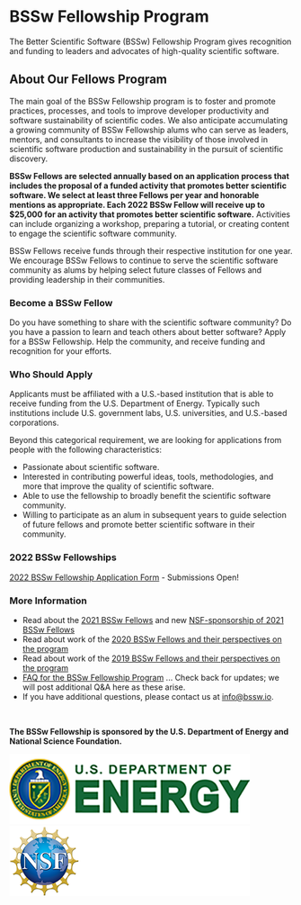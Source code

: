 # BSSw Fellowship Program 

The Better Scientific Software (BSSw) Fellowship Program gives recognition and funding to leaders and advocates of high-quality scientific software.  

## About Our Fellows Program

The main goal of the BSSw Fellowship program is to foster and promote practices, processes, and tools to improve developer productivity and software sustainability of scientific codes.  We also anticipate accumulating a growing community of BSSw Fellowship alums who can serve as leaders, mentors, and consultants to increase the visibility of those involved in scientific software production and sustainability in the pursuit of scientific discovery.

**BSSw Fellows are selected annually based on an application process that includes the proposal of a funded activity that promotes better scientific software.  We select at least three Fellows per year and honorable mentions as appropriate.  Each 2022 BSSw Fellow will receive up to $25,000 for an activity that promotes better scientific software.**  Activities can include organizing a workshop, preparing a tutorial, or creating content to engage the scientific software community.

BSSw Fellows receive funds through their respective institution for one year.  We encourage BSSw Fellows to continue to serve the scientific software community as alums by helping select future classes of Fellows and providing leadership in their communities.

### Become a BSSw Fellow

Do you have something to share with the scientific software community?  Do you have a passion to learn and teach others about better software?  Apply for a BSSw Fellowship.  Help the community, and receive funding and recognition for your efforts.  

### Who Should Apply

Applicants must be affiliated with a U.S.-based institution that is able to receive funding from the U.S. Department of Energy.  Typically such institutions include U.S. government labs, U.S. universities, and U.S.-based corporations.  

Beyond this categorical requirement, we are looking for applications from people with the following characteristics:
- Passionate about scientific software.
- Interested in contributing powerful ideas, tools, methodologies, and more that improve the quality of scientific software.
- Able to use the fellowship to broadly benefit the scientific software community.
- Willing to participate as an alum in subsequent years to guide selection of future fellows and promote better scientific software in their community.

### 2022 BSSw Fellowships

[2022 BSSw Fellowship Application Form](https://docs.google.com/forms/d/e/1FAIpQLScd_tLuA4eVEJYKqg-BzHeQlKK2HmpPp4_cqLFB3KWUcbEUfw/viewform?usp=sf_link) - Submissions Open!

<!-- Applications will open on August 16, 2021 for the 2022 BSSw Fellowship Program. Check back for info about the application process or [subscribe to our mailing list](https://bssw.io/pages/receive-our-email-digest) to receive details.-->

<!-- Applications are now closed for the 2021 BSSw Fellowship Program. Check back in summer 2021 for info about the 2022 application process. -->


### More Information

- Read about the [2021 BSSw Fellows](https://bssw.io/blog_posts/introducing-the-2021-bssw-fellows) and new [NSF-sponsorship of 2021 BSSw Fellows](https://bssw.io/blog_posts/nsf-sponsored-2021-bssw-fellows)
- Read about work of the [2020 BSSw Fellows and their perspectives on the program](https://bssw.io/blog_posts/2020-bssw-fellows-projects-and-perspectives)
- Read about work of the [2019 BSSw Fellows and their perspectives on the program](https://bssw.io/blog_posts/2019-bssw-fellows-guide-developers-through-each-stage-of-the-scientific-software-lifecycle)  
- [FAQ for the BSSw Fellowship Program](https://bssw.io/pages/bssw-fellowship-faq) ... Check back for updates; we will post additional Q&A here as these arise.
- If you have additional questions, please contact us at <info@bssw.io>.

<!-- Removing the older links, but we could keep a longer running record
- [2019 BSSw Fellows](https://bssw.io/blog_posts/introducing-the-2019-bssw-fellows) ... Read about the 2019 BSSw Fellows.
- [2018 BSSw Fellows: Projects and Perspectives](https://bssw.io/resources/bssw-fellows-2018-projects-and-perspectives) ... Read about work of the 2018 BSSw Fellows and their perspectives on the program.
-->


<br>

**The BSSw Fellowship is sponsored by the U.S. Department of Energy and National Science Foundation.**

<div class='fellow'>
<div class='img_div'>
  <img src='../../images/Logo_DOE_Unofficial_Sm.png' class='logo' /> 
</div>  

<div class='img_div'>
  <img src='../../images/Logo_NSF_4ColorB_Sm.png' class='logo' /> 
</div>  
</div>


